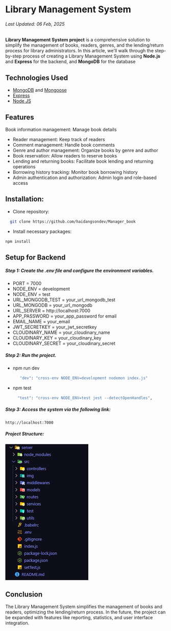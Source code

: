 # Library Management System
###### Last Updated: 06 Feb, 2025

**Library Management System project** is a comprehensive solution to simplify the management of books, readers, genres, and the lending/return process for library administrators. In this article, we'll walk through the step-by-step process of creating a Library Management System using **Node.js** and **Express** for the backend, and **MongoDB** for the database

## Technologies Used
- [MongoDB]([technologies-used](https://www.mongodb.com/docs/)) and  [Mongoose](https://mongoosejs.com/) 
- [Express](https://expressjs.com/)
- [Node JS](https://www.geeksforgeeks.org/node-js-introduction/)

## Features
Book information management: Manage book details
- Reader management: Keep track of readers
- Comment management: Handle book comments
- Genre and author management: Organize books by genre and author
- Book reservation: Allow readers to reserve books
- Lending and returning books: Facilitate book lending and returning operations
- Borrowing history tracking: Monitor book borrowing history
- Admin authentication and authorization: Admin login and role-based access

## Installation:
   - Clone repository:
   ```bash
     git clone https://github.com/haidangsondev/Manager_book
   ```
   - Install necessary packages:
   ```bash
   npm install
   ```

## Setup for Backend
##### Step 1: Create the .env file and configure the environment variables.
- PORT = 7000
- NODE_ENV = development
- NODE_ENV = test
- URL_MONGODB_TEST = your_url_mongodb_test
- URL_MONGODB = your_url_mongodb
- URL_SERVER = http://localhost:7000
- APP_PASSWORD = your_app_password for email
- EMAIL_NAME = your_email
- JWT_SECRETKEY = your_jwt_secretkey
- CLOUDINARY_NAME = your_cloudinary_name
- CLOUDINARY_KEY = your_cloudinary_key
- CLOUDINARY_SECRET = your_cloudinary_secret
##### Step 2: Run the project.
- npm run dev
   ```bash
      "dev": "cross-env NODE_ENV=development nodemon index.js"
   ```
- npm test
  ```bash
    "test": "cross-env NODE_ENV=test jest --detectOpenHandles",
   ```
##### Step 3: Access the system via the following link:
   ```
   http://localhost:7000
   ```
##### Project Structure:
![](./server/src/img/image.png)</br>

## Conclusion
The Library Management System simplifies the management of books and readers, optimizing the lending/return process. In the future, the project can be expanded with features like reporting, statistics, and user interface integration.

